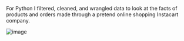 For Python I filtered, cleaned, and wrangled data to look at the facts of products and orders made through a pretend online shopping Instacart company. 

![image](https://github.com/LordAshTurner/Python/assets/159558850/10a436e5-2cf2-421e-941f-d4504ee9b3ee)

